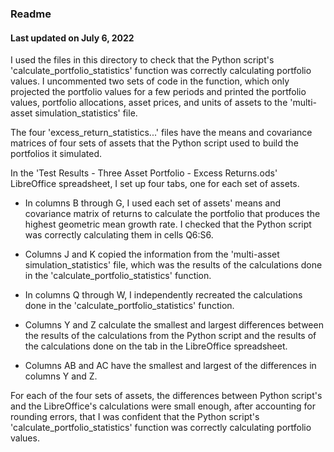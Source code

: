 ### Readme
#### Last updated on July 6, 2022


I used the files in this directory to check that the Python script's
'calculate_portfolio_statistics' function was correctly calculating 
portfolio values.  I uncommented two sets of code in the function, which
only projected the portfolio values for a few periods and printed the 
portfolio values, portfolio allocations, asset prices, and units of
assets to the 'multi-asset simulation_statistics' file.

The four 'excess_return_statistics...' files have the means and
covariance matrices of four sets of assets that the Python script used
to build the portfolios it simulated.

In the 'Test Results - Three Asset Portfolio - Excess Returns.ods'
LibreOffice spreadsheet, I set up four tabs, one for each set of assets.

* In columns B through G, I used each set of assets' means and covariance
matrix of returns to calculate the portfolio that produces the highest
geometric mean growth rate.  I checked that the Python script was 
correctly calculating them in cells Q6:S6.

* Columns J and K copied the information from the 
'multi-asset simulation_statistics' file, which was the results of the
calculations done in the 'calculate_portfolio_statistics' function.

* In columns Q through W, I independently recreated the calculations done
in the 'calculate_portfolio_statistics' function.

* Columns Y and Z calculate the smallest and largest differences between
the results of the calculations from the Python script and the results
of the calculations done on the tab in the LibreOffice spreadsheet.

* Columns AB and AC have the smallest and largest of the differences
in columns Y and Z.

For each of the four sets of assets, the differences between Python
script's and the LibreOffice's calculations were small enough, after
accounting for rounding errors, that I was confident that the Python
script's 'calculate_portfolio_statistics' function was correctly
calculating portfolio values.
